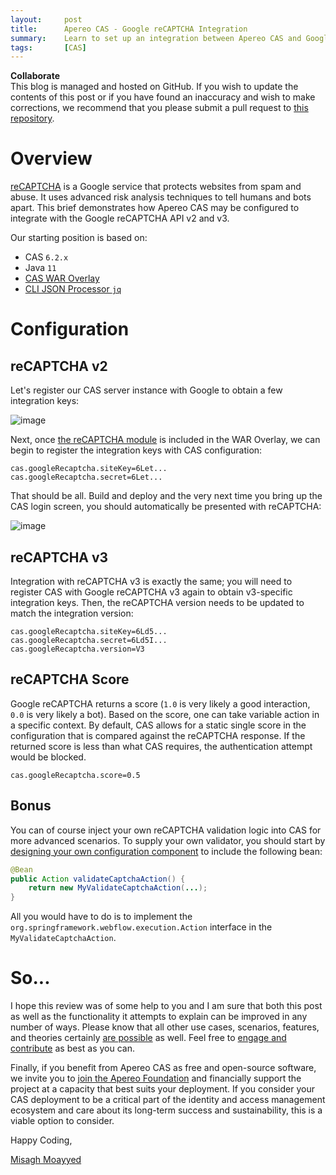 ```yaml
---
layout:     post
title:      Apereo CAS - Google reCAPTCHA Integration
summary:    Learn to set up an integration between Apereo CAS and Google reCAPTCHA.
tags:       [CAS]
---
```


<div class="alert alert-success">
<strong>Collaborate</strong><br/>This blog is managed and hosted on GitHub. If you wish to update the contents of this post or if you have found an inaccuracy and wish to make corrections, we recommend that you please submit a pull request to <a href="https://github.com/apereo/apereo.github.io">this repository</a>.
</div>

# Overview

[reCAPTCHA](https://developers.google.com/recaptcha) is a Google service that protects websites from 
spam and abuse. It uses advanced risk analysis techniques to tell humans and bots apart. This brief 
demonstrates how Apereo CAS may be configured to integrate with the Google reCAPTCHA API v2 and v3. 

Our starting position is based on:

- CAS `6.2.x`
- Java `11`
- [CAS WAR Overlay](https://github.com/apereo/cas-overlay-template)
- [CLI JSON Processor `jq`](https://stedolan.github.io/jq/)

# Configuration

## reCAPTCHA v2

Let's register our CAS server instance with Google to obtain a few integration keys:

![image](https://user-images.githubusercontent.com/1205228/68384146-66bf4f00-0170-11ea-83be-0839615921fc.png)

Next, once [the reCAPTCHA module](https://apereo.github.io/cas/development/integration/Configuring-Google-reCAPTCHA.html) is included in the WAR Overlay, we can begin to register the integration keys with CAS configuration:

```properties
cas.googleRecaptcha.siteKey=6Let...
cas.googleRecaptcha.secret=6Let...
```

That should be all. Build and deploy and the very next time you bring up the CAS login screen, you should automatically be presented with reCAPTCHA:

![image](https://user-images.githubusercontent.com/1205228/68384529-3cba5c80-0171-11ea-8e21-304938be08d4.png)

## reCAPTCHA v3

Integration with reCAPTCHA v3 is exactly the same; you will need to register CAS with Google reCAPTCHA v3 again to obtain v3-specific integration keys. Then, 
the reCAPTCHA version needs to be updated to match the integration version:

```properties
cas.googleRecaptcha.siteKey=6Ld5...
cas.googleRecaptcha.secret=6Ld5I...
cas.googleRecaptcha.version=V3
```                           

## reCAPTCHA Score

Google reCAPTCHA returns a score (`1.0` is very likely a good interaction, `0.0` is very likely a bot). Based on the score, one can take variable action in a specific context. By default, CAS allows for a static single score in the configuration that is compared against the reCAPTCHA response. If the returned score is less than what CAS requires, the authentication attempt would be blocked.

```properties 
cas.googleRecaptcha.score=0.5
```  

## Bonus

You can of course inject your own reCAPTCHA validation logic into CAS for more advanced scenarios. To supply your own validator, you should 
start by [designing your own configuration component](https://apereo.github.io/cas/development/configuration/Configuration-Management-Extensions.html) to 
include the following bean:

```java
@Bean
public Action validateCaptchaAction() {
    return new MyValidateCaptchaAction(...);
}
```

All you would have to do is to implement the `org.springframework.webflow.execution.Action` interface in the `MyValidateCaptchaAction`. 

# So...

I hope this review was of some help to you and I am sure that both this post as well as the functionality it attempts to explain can be improved in any number of ways. Please know that all other use cases, scenarios, features, and theories certainly [are possible](https://apereo.github.io/2017/02/18/onthe-theoryof-possibility/) as well. Feel free to [engage and contribute](https://apereo.github.io/cas/developer/Contributor-Guidelines.html) as best as you can.

Finally, if you benefit from Apereo CAS as free and open-source software, we invite you to [join the Apereo Foundation](https://www.apereo.org/content/apereo-membership) and financially support the project at a capacity that best suits your deployment. If you consider your CAS deployment to be a critical part of the identity and access management ecosystem and care about its long-term success and sustainability, this is a viable option to consider.

Happy Coding,

[Misagh Moayyed](https://fawnoos.com)
